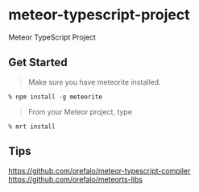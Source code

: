 meteor-typescript-project
=========================

Meteor TypeScript Project

## Get Started

> Make sure you have meteorite installed.

```
% npm install -g meteorite
```

> From your Meteor project, type

```
% mrt install
```

## Tips

https://github.com/orefalo/meteor-typescript-compiler<br>
https://github.com/orefalo/meteorts-libs

